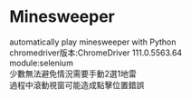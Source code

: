 # Minesweeper
automatically play minesweeper with Python  
chromedriver版本:ChromeDriver 111.0.5563.64  
module:selenium  
少數無法避免情況需要手動2選1地雷  
過程中滾動視窗可能造成點擊位置錯誤  

